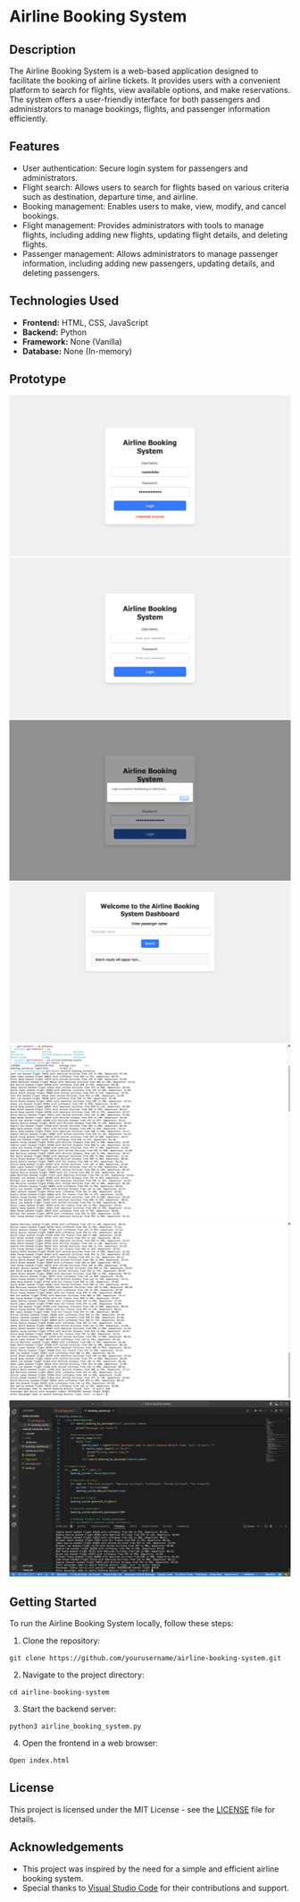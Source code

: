 # Airline Booking System

## Description
The Airline Booking System is a web-based application designed to facilitate the booking of airline tickets. It provides users with a convenient platform to search for flights, view available options, and make reservations. The system offers a user-friendly interface for both passengers and administrators to manage bookings, flights, and passenger information efficiently.

## Features
- User authentication: Secure login system for passengers and administrators.
- Flight search: Allows users to search for flights based on various criteria such as destination, departure time, and airline.
- Booking management: Enables users to make, view, modify, and cancel bookings.
- Flight management: Provides administrators with tools to manage flights, including adding new flights, updating flight details, and deleting flights.
- Passenger management: Allows administrators to manage passenger information, including adding new passengers, updating details, and deleting passengers.

## Technologies Used
- **Frontend:** HTML, CSS, JavaScript
- **Backend:** Python
- **Framework:** None (Vanilla)
- **Database:** None (In-memory)

## Prototype

![part1](https://github.com/niladrridas/airline-booking-system/blob/main/data/prototype/1.png)
![part2](https://github.com/niladrridas/airline-booking-system/blob/main/data/prototype/2.png)
![part3](https://github.com/niladrridas/airline-booking-system/blob/main/data/prototype/3.png)
![part4](https://github.com/niladrridas/airline-booking-system/blob/main/data/prototype/4.png)
![part5](https://github.com/niladrridas/airline-booking-system/blob/main/data/prototype/5.png)
![part6](https://github.com/niladrridas/airline-booking-system/blob/main/data/prototype/6.png)
![part6](https://github.com/niladrridas/airline-booking-system/blob/main/data/prototype/VSCode/1.png)

## Getting Started
To run the Airline Booking System locally, follow these steps:

1. Clone the repository:
```
git clone https://github.com/yourusername/airline-booking-system.git
```

2. Navigate to the project directory:
```
cd airline-booking-system
```

3. Start the backend server:
```
python3 airline_booking_system.py
```


4. Open the frontend in a web browser:
```
Open index.html
```


## License
This project is licensed under the MIT License - see the [LICENSE](https://github.com/niladrridas/airline-booking-system/blob/main/LICENSE) file for details.

## Acknowledgements
- This project was inspired by the need for a simple and efficient airline booking system.
- Special thanks to [Visual Studio Code](https://code.visualstudio.com) for their contributions and support.




